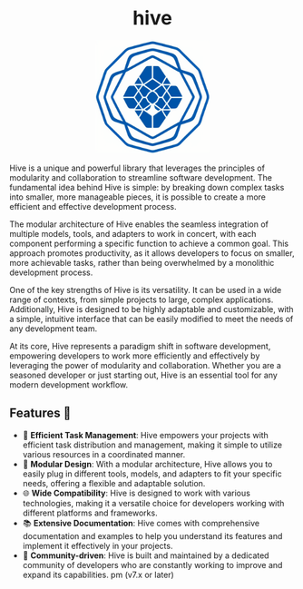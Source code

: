<h1 align="center"><big>hive</big></h1>

<p align="center"><img src="assets/logo.png" alt="logo" width="200"/></p>

Hive is a unique and powerful library that leverages the principles of modularity and collaboration to streamline software development. The fundamental idea behind Hive is simple: by breaking down complex tasks into smaller, more manageable pieces, it is possible to create a more efficient and effective development process.

The modular architecture of Hive enables the seamless integration of multiple models, tools, and adapters to work in concert, with each component performing a specific function to achieve a common goal. This approach promotes productivity, as it allows developers to focus on smaller, more achievable tasks, rather than being overwhelmed by a monolithic development process.

One of the key strengths of Hive is its versatility. It can be used in a wide range of contexts, from simple projects to large, complex applications. Additionally, Hive is designed to be highly adaptable and customizable, with a simple, intuitive interface that can be easily modified to meet the needs of any development team.

At its core, Hive represents a paradigm shift in software development, empowering developers to work more efficiently and effectively by leveraging the power of modularity and collaboration. Whether you are a seasoned developer or just starting out, Hive is an essential tool for any modern development workflow.


## Features 🌟

-   🚀 **Efficient Task Management**: Hive empowers your projects with efficient task distribution and management, making it simple to utilize various resources in a coordinated manner.
-   🧩 **Modular Design**: With a modular architecture, Hive allows you to easily plug in different tools, models, and adapters to fit your specific needs, offering a flexible and adaptable solution.
-   🌐 **Wide Compatibility**: Hive is designed to work with various technologies, making it a versatile choice for developers working with different platforms and frameworks.
-   📚 **Extensive Documentation**: Hive comes with comprehensive documentation and examples to help you understand its features and implement it effectively in your projects.
-   🌱 **Community-driven**: Hive is built and maintained by a dedicated community of developers who are constantly working to improve and expand its capabilities.
    pm (v7.x or later)

